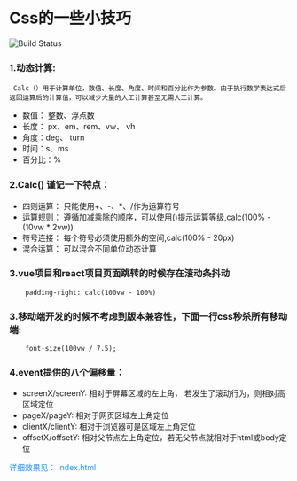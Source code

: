 <!--
 * @Description: Created By Pony
 * @Author: Pony
 * @Date: 2021-07-28 22:44:05
 * @LastEditors: Pony
 * @LastEditTime: 2021-07-28 23:36:19
-->
# Css的一些小技巧
![Build Status](https://travis-ci.org/Stevenzwzhai/plugs.svg?branch=master)

### 1.动态计算:

     Calc（）用于计算单位，数值、长度、角度、时间和百分比作为参数。由于执行数学表达式后返回运算后的计算值，可以减少大量的人工计算甚至无需人工计算。

  * 数值： 整数、浮点数
  * 长度： px、em、rem、vw、 vh
  * 角度：deg、 turn
  * 时间：s、ms
  * 百分比：%

### 2.Calc() 谨记一下特点：

  * 四则运算： 只能使用+、-、*、/作为运算符号
  * 运算规则： 遵循加减乘除的顺序，可以使用()提示运算等级,calc(100% - (10vw * 2vw))
  * 符号连接： 每个符号必须使用额外的空间,calc(100% - 20px)
  * 混合运算： 可以混合不同单位动态计算
### 3.vue项目和react项目页面跳转的时候存在滚动条抖动

        padding-right: calc(100vw - 100%)

### 3.移动端开发的时候不考虑到版本兼容性，下面一行css秒杀所有移动端: 
        font-size(100vw / 7.5);

### 4.event提供的八个偏移量：
* screenX/screenY:  相对于屏幕区域的左上角， 若发生了滚动行为，则相对高区域定位
* pageX/pageY: 相对于网页区域左上角定位
* clientX/clientY: 相对于浏览器可是区域左上角定位
* offsetX/offsetY: 相对父节点左上角定位，若无父节点就相对于html或body定位

<font color="#1E90FF">详细效果见： index.html</font>